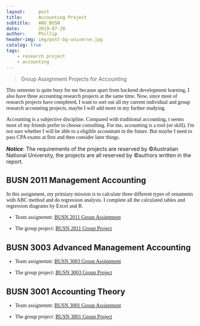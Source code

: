 ```yaml
---
layout:     post
title:      Accounting Project
subtitle:   ANU_BUSN
date:       2019-07-20
author:     Phillip
header-img: img/post-bg-universe.jpg
catalog: true
tags:
    - research project
    - accounting
---
```



> Group Assignment Projects for Accounting

<font face="Times New Roman">
This semester is quite busy for me because apart from backend development learning, I also have three accounting research projects at the same time. Now, since most of research projects have completed, I want to sort out all my current individual and group research accounting projects, maybe I will add more in my further studying.  <br> 

Accounting is a subjective discipline. Compared with traditional accounting, t seems most of my friends prefer to choose consulting. For me, accounting is a tool (or skill). I'm not sure whether I will be able to a eligible accountant in the future. But maybe I need to pass CPA exams at first and then consider later things. </font><br />

_**Notice**_: The requirements of the projects are reserved by ©Australian National University, the projects are all reserved by ©authors written in the report.</font>

## BUSN 2011 Management Accounting

<font face="Times New Roman">
In this assignment, my primiary mission is to calculate three different types of ornaments with ABC method and do regression analysis. I complete all the calculated tables and regression diagrams by Excel and R.

+ Team assignemnt:  <a href="https://raw.githubusercontent.com/u5656487/u5656487.github.io/master/img/Ass_2011_S1.pdf" target="_blank">BUSN 2011 Group Assignment</a>

+ The group project: <a href="https://raw.githubusercontent.com/u5656487/u5656487.github.io/master/img/BUSN2011_Group_Assignment.pdf" target="_blank">BUSN 2011 Group Project</a>
</font>

## BUSN 3003 Advanced Management Accounting

<font face="Times New Roman">

+ Team assignemnt:  <a href="https://raw.githubusercontent.com/u5656487/u5656487.github.io/master/img/BUSN3003_Team_Assignment_2019S2.pdf" target="_blank">BUSN 3003 Group Assignment</a>

+ The group project: <a href="https://raw.githubusercontent.com/u5656487/u5656487.github.io/master/img/Team_9.pdf" target="_blank">BUSN 3003 Group Project</a>
</font>

## BUSN 3001 Accounting Theory

<font face="Times New Roman">

+ Team assignemnt:  <a href="https://raw.githubusercontent.com/u5656487/u5656487.github.io/master/img/BUSN3001_assignment_instructions.pdf" target="_blank">BUSN 3001 Group Assignment</a>

+ The group project: <a href="https://raw.githubusercontent.com/u5656487/u5656487.github.io/master/img/BUSN3001_Assignment_Part_B.pdf" target="_blank">BUSN 3001 Group Project</a>
</font>
